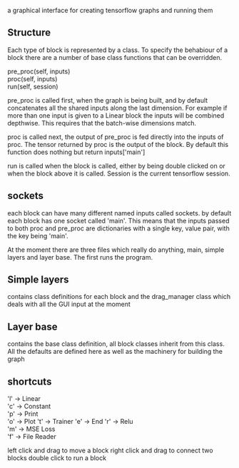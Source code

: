 a graphical interface for creating tensorflow graphs and running them

## Structure

Each type of block is represented by a class. To specify the behabiour of a
block there are a number of base class functions that can be overridden.

pre_proc(self, inputs)   
proc(self, inputs)   
run(self, session)  

pre_proc is called first, when the graph is being built, and by default concatenates all the shared inputs
along the last dimension. For example if more than one input is given to a
Linear block the inputs will be combined depthwise. This requires that the
batch-wise dimensions match.

proc is called next, the output of pre_proc is fed directly into the inputs of
proc. The tensor returned by proc is the output of the block. By default this
function does nothing but return inputs['main']

run is called when the block is called, either by being double clicked on or
when the block above it is called. Session is the current tensorflow session.

## sockets

each block can have many different named inputs called sockets. by default each
block has one socket called 'main'. This means that the inputs passed to both
proc and pre_proc are dictionaries with a single key, value pair, with the key
being 'main'.



At the moment there are three files which really do anything, main, simple
layers and layer base. The first runs the program.

## Simple layers
contains class definitions for each block and the drag_manager class which
deals with all the GUI input at the moment

## Layer base
contains the base class definition, all block classes inherit from this class.
All the defaults are defined here as well as the machinery for building the
graph


## shortcuts

'l' -> Linear  
'c' -> Constant  
'p' -> Print  
'o' -> Plot
't' -> Trainer
'e' -> End
'r' -> Relu  
'm' -> MSE Loss  
'f' -> File Reader  

left click and drag to move a block
right click and drag to connect two blocks
double click to run a block
















